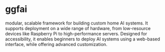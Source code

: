 # ggfai
modular, scalable framework for building custom home AI systems. It supports deployment on a wide range of hardware, from low-resource devices like Raspberry Pi to high-performance servers. Designed for accessibility, it enables beginners to deploy AI systems using a web-based interface, while offering advanced customization.
